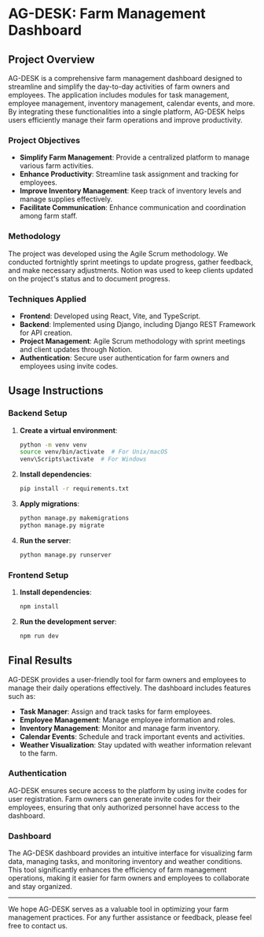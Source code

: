# AG-DESK: Farm Management Dashboard

## Project Overview

AG-DESK is a comprehensive farm management dashboard designed to streamline and simplify the day-to-day activities of farm owners and employees. The application includes modules for task management, employee management, inventory management, calendar events, and more. By integrating these functionalities into a single platform, AG-DESK helps users efficiently manage their farm operations and improve productivity.

### Project Objectives

- **Simplify Farm Management**: Provide a centralized platform to manage various farm activities.
- **Enhance Productivity**: Streamline task assignment and tracking for employees.
- **Improve Inventory Management**: Keep track of inventory levels and manage supplies effectively.
- **Facilitate Communication**: Enhance communication and coordination among farm staff.

### Methodology

The project was developed using the Agile Scrum methodology. We conducted fortnightly sprint meetings to update progress, gather feedback, and make necessary adjustments. Notion was used to keep clients updated on the project's status and to document progress.

### Techniques Applied

- **Frontend**: Developed using React, Vite, and TypeScript.
- **Backend**: Implemented using Django, including Django REST Framework for API creation.
- **Project Management**: Agile Scrum methodology with sprint meetings and client updates through Notion.
- **Authentication**: Secure user authentication for farm owners and employees using invite codes.

## Usage Instructions

### Backend Setup

1. **Create a virtual environment**:
    ```bash
    python -m venv venv
    source venv/bin/activate  # For Unix/macOS
    venv\Scripts\activate  # For Windows
    ```

2. **Install dependencies**:
    ```bash
    pip install -r requirements.txt
    ```

3. **Apply migrations**:
    ```bash
    python manage.py makemigrations
    python manage.py migrate
    ```

4. **Run the server**:
    ```bash
    python manage.py runserver
    ```

### Frontend Setup

1. **Install dependencies**:
    ```bash
    npm install
    ```

2. **Run the development server**:
    ```bash
    npm run dev
    ```

## Final Results

AG-DESK provides a user-friendly tool for farm owners and employees to manage their daily operations effectively. The dashboard includes features such as:

- **Task Manager**: Assign and track tasks for farm employees.
- **Employee Management**: Manage employee information and roles.
- **Inventory Management**: Monitor and manage farm inventory.
- **Calendar Events**: Schedule and track important events and activities.
- **Weather Visualization**: Stay updated with weather information relevant to the farm.

### Authentication

AG-DESK ensures secure access to the platform by using invite codes for user registration. Farm owners can generate invite codes for their employees, ensuring that only authorized personnel have access to the dashboard.

### Dashboard

The AG-DESK dashboard provides an intuitive interface for visualizing farm data, managing tasks, and monitoring inventory and weather conditions. This tool significantly enhances the efficiency of farm management operations, making it easier for farm owners and employees to collaborate and stay organized.

---

We hope AG-DESK serves as a valuable tool in optimizing your farm management practices. For any further assistance or feedback, please feel free to contact us.
